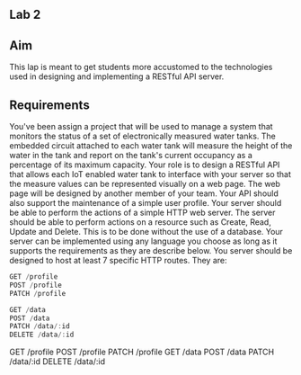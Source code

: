 ## Lab 2
## Aim
This lap is meant to get students more accustomed to the technologies used in designing and implementing a RESTful API server.

## Requirements
You've been assign a project that will be used to manage a system that monitors the status of a set of electronically measured water tanks. The embedded circuit attached to each water tank will measure the height of the water in the tank and report on the tank's current occupancy as a percentage of its maximum capacity. Your role is to design a RESTful API that allows each IoT enabled water tank to interface with your server so that the measure values can be represented visually on a web page. The web page will be designed by another member of your team. Your API should also support the maintenance of a simple user profile. Your server should be able to perform the actions of a simple HTTP web server. The server should be able to perform actions on a resource such as Create, Read, Update and Delete. This is to be done without the use of a database. Your server can be implemented using any language you choose as long as it supports the requirements as they are describe below. You server should be designed to host at least 7 specific HTTP routes. They are:
```jsx
GET /profile
POST /profile
PATCH /profile

GET /data
POST /data
PATCH /data/:id
DELETE /data/:id
```

GET /profile
POST /profile
PATCH /profile
GET /data
POST /data
PATCH /data/:id
DELETE /data/:id
